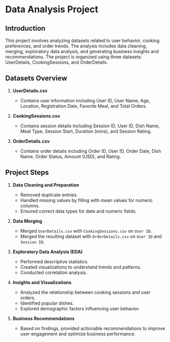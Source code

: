 # Data Analysis Project

## Introduction
This project involves analyzing datasets related to user behavior, cooking preferences, and order trends. The analysis includes data cleaning, merging, exploratory data analysis, and generating business insights and recommendations. The project is organized using three datasets: UserDetails, CookingSessions, and OrderDetails.

## Datasets Overview
1. **UserDetails.csv**
   - Contains user information including User ID, User Name, Age, Location, Registration Date, Favorite Meal, and Total Orders.

2. **CookingSessions.csv**
   - Contains session details including Session ID, User ID, Dish Name, Meal Type, Session Start, Duration (mins), and Session Rating.

3. **OrderDetails.csv**
   - Contains order details including Order ID, User ID, Order Date, Dish Name, Order Status, Amount (USD), and Rating.

## Project Steps
1. **Data Cleaning and Preparation**
   - Removed duplicate entries.
   - Handled missing values by filling with mean values for numeric columns.
   - Ensured correct data types for date and numeric fields.

2. **Data Merging**
   - Merged `UserDetails.csv` with `CookingSessions.csv` on `User ID`.
   - Merged the resulting dataset with `OrderDetails.csv` on `User ID` and `Session ID`.

3. **Exploratory Data Analysis (EDA)**
   - Performed descriptive statistics.
   - Created visualizations to understand trends and patterns.
   - Conducted correlation analysis.

4. **Insights and Visualizations**
   - Analyzed the relationship between cooking sessions and user orders.
   - Identified popular dishes.
   - Explored demographic factors influencing user behavior.

5. **Business Recommendations**
   - Based on findings, provided actionable recommendations to improve user engagement and optimize business performance.

